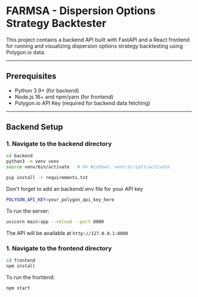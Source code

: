 # FARMSA - Dispersion Options Strategy Backtester

This project contains a backend API built with FastAPI and a React frontend for running and visualizing dispersion options strategy backtesting using Polygon.io data.

---

## Prerequisites

- Python 3.9+ (for backend)
- Node.js 16+ and npm/yarn (for frontend)
- Polygon.io API Key (required for backend data fetching)

---

## Backend Setup

### 1. Navigate to the backend directory

```bash
cd backend
python3 -m venv venv
source venv/bin/activate   # On Windows: venv\Scripts\activate

pip install -r requirements.txt
```

Don't forget to add an backend/.env file for your API key

```bash
POLYGON_API_KEY=your_polygon_api_key_here
```
To run the server: 
```bash
uvicorn main:app --reload --port 8000
```
The API will be available at ```http://127.0.0.1:8000 ```

### 1. Navigate to the frontend directory

```bash
cd frontend
npm install
```

To run the frontend: 
```bash
npm start
```
